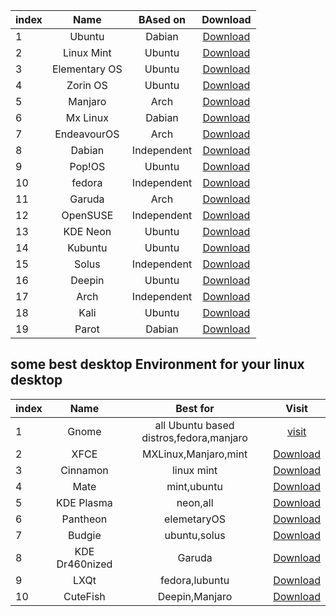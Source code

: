 

| index |     Name      |  BAsed on   |                 Download                 |
| :---- | :-----------: | :---------: | :--------------------------------------: |
| 1     |    Ubuntu     |   Dabian    |   [Download](https://www.ubuntu.com/)    |
| 2     |  Linux Mint   |   Ubuntu    |    [Download](https://linuxmint.com/)    |
| 3     | Elementary OS |   Ubuntu    |    [Download](https://elementary.io/)    |
| 4     |   Zorin OS    |   Ubuntu    |   [Download](https://www.zorinos.com/)   |
| 5     |    Manjaro    |    Arch     |     [Download](https://manjaro.org/)     |
| 6     |   Mx Linux    |   Dabian    |     [Download](https://mxlinux.org/)     |
| 7     |  EndeavourOS  |    Arch     |   [Download](https://endeavouros.com/)   |
| 8     |    Dabian     | Independent |    [Download](http://www.debian.org/)    |
| 9     |    Pop!OS     |   Ubuntu    |   [Download](https://system76.com/pop)   |
| 10    |    fedora     | Independent |    [Download](https://getfedora.org/)    |
| 11    |    Garuda     |    Arch     |   [Download](https://garudalinux.org/)   |
| 12    |   OpenSUSE    | Independent |   [Download](http://www.opensuse.org/)   |
| 13    |   KDE Neon    |   Ubuntu    |    [Download](https://neon.kde.org/)     |
| 14    |    Kubuntu    |   Ubuntu    |   [Download](http://www.kubuntu.org/)    |
| 15    |     Solus     | Independent |  [Download](https://discuss.getsol.us/)  |
| 16    |    Deepin     |   Ubuntu    |  [Download](https://discuss.getsol.us/)  |
| 17    |     Arch      | Independent |  [Download](http://www.archlinux.org/)   |
| 18    |     Kali      |   Ubuntu    |     [Download](http://www.kali.org/)     |
| 19    |     Parot     |   Dabian    | [Download](https://www.parrotlinux.org/) |

## some best desktop Environment for your linux desktop

| index  | Name | Best for | Visit |
| :---- |:---------------:| :-----:| :-------------: |
| 1 | Gnome | all Ubuntu based distros,fedora,manjaro | [visit](https://www.gnome.org) |
| 2 | XFCE | MXLinux,Manjaro,mint | [Download](https://www.xfce.org/) |
| 3 | Cinnamon | linux mint | [Download](https://cinnamon-spices.linuxmint.com/) |
| 4 | Mate | mint,ubuntu | [Download](https://mate-desktop.org/) |
| 5 | KDE Plasma | neon,all | [Download](https://kde.org/plasma-desktop/) |
| 6 | Pantheon | elemetaryOS | [Download](https://elementary.io/) |
| 7 | Budgie | ubuntu,solus | [Download](https://ubuntubudgie.org/) |
| 8 | KDE Dr460nized | Garuda | [Download](https://garudalinux.org/downloads.html) |
| 9 | LXQt | fedora,lubuntu | [Download](https://lxqt-project.org/) |
| 10 | CuteFish | Deepin,Manjaro | [Download](https://en.cutefishos.com/) |


